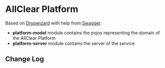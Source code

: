 AllClear Platform
==========

Based on [Dropwizard](http://dropwizard.io) with help from [Swagger](https://helloreverb.com/developers/swagger).

- **platform-model** module contains the pojos representing the domain of the AllClear Platform
- **platform-server** module contains the server of the service

Change Log
----------
